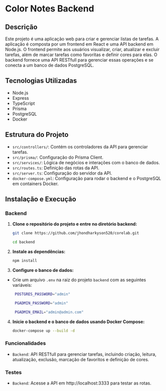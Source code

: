 # Color Notes Backend

## Descrição

Este projeto é uma aplicação web para criar e gerenciar listas de tarefas. A aplicação é composta por um frontend em React e uma API backend em Node.js. O frontend permite aos usuários visualizar, criar, atualizar e excluir tarefas, além de marcar tarefas como favoritas e definir cores para elas. O backend fornece uma API RESTfull para gerenciar essas operações e se conecta a um banco de dados PostgreSQL.

## Tecnologias Utilizadas

  - Node.js
  - Express
  - TypeScript
  - Prisma
  - PostgreSQL
  - Docker

## Estrutura do Projeto

- `src/controllers/`: Contém os controladores da API para gerenciar tarefas.
- `src/prisma/`: Configuração do Prisma Client.
- `src/services/`: Lógica de negócios e interações com o banco de dados.
- `src/routes.ts`: Definição das rotas da API.
- `src/server.ts`: Configuração do servidor da API.
- `docker-compose.yml`: Configuração para rodar o backend e o PostgreSQL em containers Docker.

## Instalação e Execução

### Backend

1. **Clone o repositório do projeto e entre no diretório backend:**
   ```bash
   git clone https://github.com/jhondharkyson520/corelab.git

   cd backend
2. **Instale as dependências:**
   ```bash
   npm install
3. **Configure o banco de dados:**
- Crie um arquivo `.env` na raiz do projeto `backend` com as seguintes variáveis:
   ```bash   
    POSTGRES_PASSWORD="admin"

    PGADMIN_PASSWORD="admin"

    PGADMIN_EMAIL="admin@admin.com"
4. **Inicie o backend e o banco de dados usando Docker Compose:**
   ```bash
   docker-compose up --build -d
### Funcionalidades

- `Backend`: API RESTfull para gerenciar tarefas, incluindo criação, leitura, atualização, exclusão, marcação de favoritos e definição de cores.

### Testes

- `Backend`: Acesse a API em http://localhost:3333 para testar as rotas.